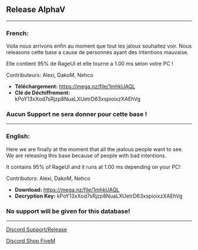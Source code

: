 ## Release AlphaV
____

### French:
Voila nous arrivons enfin au moment que tout les jaloux souhaitez voir.
Nous releasons cette base a cause de personnes ayant des intentions mauvaise.

Elle contient 95% de RageUI et elle tourne a 1.00 ms selon votre PC !

Contributeurs: Alexi, DakoM, Nehco

- **Téléchargement:** https://mega.nz/file/1mhkUAQL
- **Clé de Déchiffrement:** kPoY13xXod7sRjzp8NuaLXUetrD63xspioixzXAEhVg

### Aucun Support ne sera donner pour cette base !

____

### English:
Here we are finally at the moment that all the jealous people want to see.
We are releasing this base because of people with bad intentions.

It contains 95% of RageUI and it runs at 1.00 ms depending on your PC!

Contributors: Alexi, DakoM, Nehco

- **Download:** https://mega.nz/file/1mhkUAQL
- **Decryption Key:** kPoY13xXod7sRjzp8NuaLXUetrD63xspioixzXAEhVg

### No support will be given for this database!

____

[Discord Support/Release](https://discord.gg/EBfXQ94ewu)


[Discord Shop FiveM](https://discord.gg/mUmeeUsFcU)
